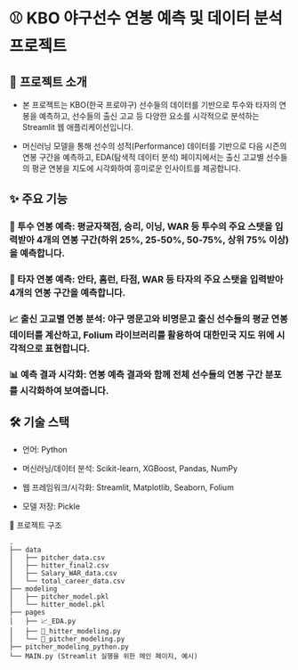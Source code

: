 # ⚾ KBO 야구선수 연봉 예측 및 데이터 분석 프로젝트
## 📖 프로젝트 소개
- 본 프로젝트는 KBO(한국 프로야구) 선수들의 데이터를 기반으로 투수와 타자의 연봉을 예측하고, 선수들의 출신 고교 등 다양한 요소를 시각적으로 분석하는 Streamlit 웹 애플리케이션입니다.

- 머신러닝 모델을 통해 선수의 성적(Performance) 데이터를 기반으로 다음 시즌의 연봉 구간을 예측하고, EDA(탐색적 데이터 분석) 페이지에서는 출신 고교별 선수들의 평균 연봉을 지도에 시각화하여 흥미로운 인사이트를 제공합니다.

## ✨ 주요 기능
### 🧤 투수 연봉 예측: 평균자책점, 승리, 이닝, WAR 등 투수의 주요 스탯을 입력받아 4개의 연봉 구간(하위 25%, 25-50%, 50-75%, 상위 75% 이상)을 예측합니다.

### 🏏 타자 연봉 예측: 안타, 홈런, 타점, WAR 등 타자의 주요 스탯을 입력받아 4개의 연봉 구간을 예측합니다.

### 📈 출신 고교별 연봉 분석: 야구 명문고와 비명문고 출신 선수들의 평균 연봉 데이터를 계산하고, Folium 라이브러리를 활용하여 대한민국 지도 위에 시각적으로 표현합니다.

### 📊 예측 결과 시각화: 연봉 예측 결과와 함께 전체 선수들의 연봉 구간 분포를 시각화하여 보여줍니다.

## 🛠️ 기술 스택
- 언어: Python

- 머신러닝/데이터 분석: Scikit-learn, XGBoost, Pandas, NumPy

- 웹 프레임워크/시각화: Streamlit, Matplotlib, Seaborn, Folium

- 모델 저장: Pickle

📂 프로젝트 구조
```
.
├── data
│   ├── pitcher_data.csv
│   ├── hitter_final2.csv
│   ├── Salary_WAR_data.csv
│   └── total_career_data.csv
├── modeling
│   ├── pitcher_model.pkl
│   └── hitter_model.pkl
├── pages
│   ├── 📈_EDA.py
│   ├── 🏏_hitter_modeling.py
│   └── 🧤_pitcher_modeling.py
├── pitcher_modeling_python.py
└── MAIN.py (Streamlit 실행을 위한 메인 페이지, 예시)

```
